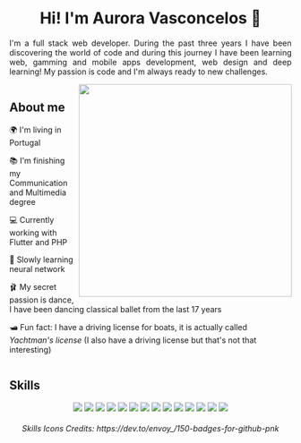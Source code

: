 <h1 align="center">Hi! I'm Aurora Vasconcelos 🌙</h1>


<p align="justify">I'm a full stack web developer. During the past three years I have been discovering the world of code and during this journey I have been learning web, gamming and
mobile apps development, web design and deep learning! My passion is code and I'm always ready to new challenges.</p>
 
<div style="display:inline-block">
 
<img height="380em" align="right" src="https://scontent.xx.fbcdn.net/v/t1.15752-9/p403x403/269792634_1126477078160141_5091892424239437695_n.png?_nc_cat=108&ccb=1-5&_nc_sid=aee45a&_nc_ohc=g5Xv2TLw3wQAX_bUf5Z&_nc_ad=z-m&_nc_cid=0&_nc_ht=scontent.xx&oh=03_AVI9tKsTDX1wviO8neZGFKnzmIZ20MNfFRhnV-Nf_4iQGg&oe=61EF37C6"/>

## About me
 
🌍 I'm living in Portugal

📚 I'm finishing my Communication and Multimedia degree

💻 Currently working with Flutter and PHP

🌱 Slowly learning neural network 

🩰 My secret passion is dance, I have been dancing classical ballet from the last 17 years

🛥️ Fun fact: I have a driving license for boats, it is actually called <i>Yachtman's license</i> (I also have a driving license but that's not that interesting)

</div>

## Skills

<div align="center" display="inline-block">

<img src="https://img.shields.io/badge/Python-14354C?style=for-the-badge&logo=python&logoColor=white">
<img src="https://img.shields.io/badge/Flutter-02569B?style=for-the-badge&logo=flutter&logoColor=white">
<img src="https://img.shields.io/badge/CSS3-1572B6?style=for-the-badge&logo=css3&logoColor=white">
<img src="https://img.shields.io/badge/Dart-0175C2?style=for-the-badge&logo=dart&logoColor=white">
<img src="https://img.shields.io/badge/TypeScript-007ACC?style=for-the-badge&logo=typescript&logoColor=white">
<img src="https://img.shields.io/badge/PHP-777BB4?style=for-the-badge&logo=php&logoColor=white">
<img src="https://img.shields.io/badge/Sass-CC6699?style=for-the-badge&logo=sass&logoColor=white">
<img src="https://img.shields.io/badge/Bootstrap-563D7C?style=for-the-badge&logo=bootstrap&logoColor=white">
<img src="https://img.shields.io/badge/HTML5-E34F26?style=for-the-badge&logo=html5&logoColor=white">
<img src="https://img.shields.io/badge/AngularJS-E23237?style=for-the-badge&logo=angularjs&logoColor=white">
<img src="https://img.shields.io/badge/JavaScript-323330?style=for-the-badge&logo=javascript&logoColor=F7DF1E">
<img src="https://img.shields.io/badge/MySQL-00000F?style=for-the-badge&logo=mysql&logoColor=white">
<img src="https://img.shields.io/badge/Unity-100000?style=for-the-badge&logo=unity&logoColor=white">
<img src="https://img.shields.io/badge/Shell_Script-121011?style=for-the-badge&logo=gnu-bash&logoColor=white">
 
 </div>
 
<h6 align="center">Skills Icons Credits: https://dev.to/envoy_/150-badges-for-github-pnk</h6>
